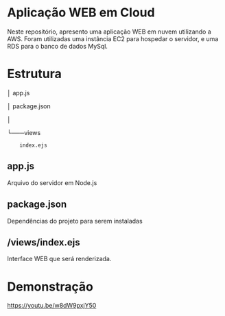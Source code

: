 # Aplicação WEB em Cloud
Neste repositório, apresento uma aplicação WEB em nuvem utilizando a AWS. Foram utilizadas uma instância EC2 para hospedar o servidor, e uma RDS para o banco de dados MySql.

# Estrutura

│   app.js

│   package.json

│

└───views

        index.ejs
        
## app.js 

Arquivo do servidor em Node.js

## package.json

Dependências do projeto para serem instaladas

## /views/index.ejs

Interface WEB que será renderizada.

# Demonstração
https://youtu.be/w8dW9pxjY50
